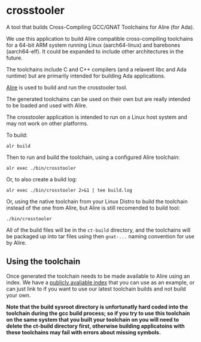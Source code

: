 # crosstooler
A tool that builds Cross-Compiling GCC/GNAT Toolchains for Alire (for Ada).

We use this application to build Alire compatible cross-compiling
toolchains for a 64-bit ARM system running Linux (aarch64-linux) and
barebones (aarch64-elf). It could be expanded to include other
architectures in the future.

The toolchains include C and C++ compilers (and a relavent libc and Ada runtime)
but are primarily intended for building Ada applications.

[Alire](https://alire.ada.dev) is used to build and run the crosstooler tool.

The generated toolchains can be used on their own but are really intended to be loaded
and used with Alire.

The crosstooler application is intended to run on a Linux host system and may not
work on other platforms.

To build:
```
alr build
```

Then to run and build the toolchain, using a configured Alire toolchain:
```
alr exec ./bin/crosstooler
```

Or, to also create a build log:
```
alr exec ./bin/crosstooler 2>&1 | tee build.log
```

Or, using the native toolchain from your Linux Distro to build the toolchain
instead of the one from Alire, but Alire is still recomended to build tool:
```
./bin/crosstooler
```

All of the build files will be in the `ct-build` directory, and the
toolchains will be packaged up into tar files using then `gnat-...` naming
convention for use by Alire.

## Using the toolchain

Once generated the toolchain needs to be made available to Alire using an
index. We have a [publicly avaliable index](https://github.com/ccxtechnologies/alire-index-public)
that you can use as an example, or can just link to if you want to use our
latest toolchain builds and not build your own.

**Note that the build sysroot directory is unfortunatly hard coded into the toolchain during the
gcc build process; so if you try to use this toolchain on the same system that you built
your toolchain on you will need to delete the ct-build directory first, otherwise building
applicatoins with these toolchains may fail with errors about missing symbols.**
